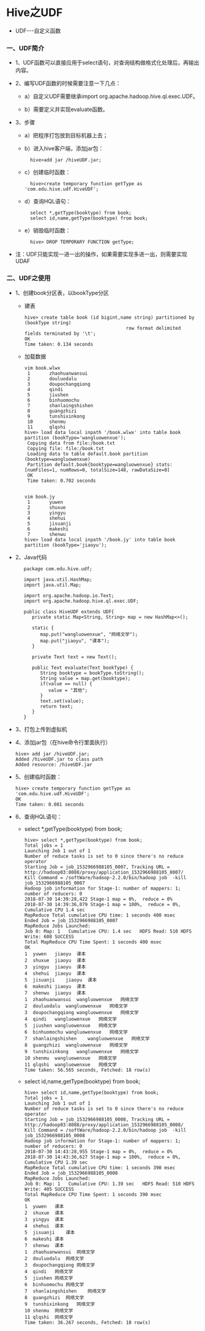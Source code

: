 # Hive之UDF

* UDF---自定义函数

### 一、UDF简介

* 1、UDF函数可以直接应用于select语句，对查询结构做格式化处理后，再输出内容。

* 2、编写UDF函数的时候需要注意一下几点：

    * a）自定义UDF需要继承import org.apache.hadoop.hive.ql.exec.UDF。

    * b）需要定义并实现evaluate函数。


* 3、步骤

    * a）把程序打包放到目标机器上去；

    * b）进入hive客户端，添加jar包：
    
            hive>add jar /hiveUDF.jar;

    * c）创建临时函数：
    
            hive>create temporary function getType as 'com.edu.hive.udf.HiveUDF';

    * d）查询HQL语句：

            select *,getType(booktype) from book;
            select id,name,getType(booktype) from book;
            

    * e）销毁临时函数：
    
            hive> DROP TEMPORARY FUNCTION getType;
            
            
* 注：UDF只能实现一进一出的操作，如果需要实现多进一出，则需要实现UDAF


### 二、UDF之使用

* 1、创建book分区表，以bookType分区

   * 建表
   
         hive> create table book (id bigint,name string) partitioned by (bookType string) 
                                              row format delimited fields terminated by '\t';
         OK
         Time taken: 0.134 seconds

   * 加载数据
   
         vim book.wlwx
          1       zhaohuanwansui
          2       douluodalu
          3       doupochangqiong
          4       qindi
          5       jiushen
          6       binhuomochu
          7       shanlaingshishen
          8       guangzhizi
          9       tunshixinkong
          10      shenmu
          11      qlqshi
         hive> load data local inpath '/book.wlwx' into table book partition (bookType='wangluowenxue');
          Copying data from file:/book.txt
          Copying file: file:/book.txt
          Loading data to table default.book partition (booktype=wangluowenxue)
          Partition default.book{booktype=wangluowenxue} stats: [numFiles=1, numRows=0, totalSize=148, rawDataSize=0]
          OK
          Time taken: 0.702 seconds   


         vim book.jy
          1       yuwen
          2       shuxue
          3       yingyu
          4       shehui
          5       jisuanji
          6       makeshi
          7       shenwu
         hive> load data local inpath '/book.jy' into table book partition (bookType='jiaoyu');

* 2、Java代码

         package com.edu.hive.udf;

         import java.util.HashMap;
         import java.util.Map;

         import org.apache.hadoop.io.Text;
         import org.apache.hadoop.hive.ql.exec.UDF;

         public class HiveUDF extends UDF{
            private static Map<String, String> map = new HashMap<>();

            static {
               map.put("wangluowenxue", "网络文学");
               map.put("jiaoyu", "课本");
            }

            private Text text = new Text();

            public Text evaluate(Text bookType) {
               String booktype = bookType.toString();
               String value = map.get(booktype);
               if(value == null) {
                  value = "其他";
               }
               text.set(value);
               return text;
            }
         }

* 3、打包上传到虚拟机

* 4、添加jar包（在hive命令行里面执行）

      hive> add jar /hiveUDF.jar;
      Added /hiveUDF.jar to class path
      Added resource: /hiveUDF.jar

* 5、创建临时函数：

      hive> create temporary function getType as 'com.edu.hive.udf.HiveUDF';
      OK
      Time taken: 0.081 seconds

* 6、查询HQL语句：

   * select *,getType(booktype) from book;
   
         hive> select *,getType(booktype) from book;
         Total jobs = 1
         Launching Job 1 out of 1
         Number of reduce tasks is set to 0 since there's no reduce operator
         Starting Job = job_1532966988105_0007, Tracking URL = http://hadoop03:8088/proxy/application_1532966988105_0007/
         Kill Command = /softWare/hadoop-2.2.0/bin/hadoop job  -kill job_1532966988105_0007
         Hadoop job information for Stage-1: number of mappers: 1; number of reducers: 0
         2018-07-30 14:39:28,422 Stage-1 map = 0%,  reduce = 0%
         2018-07-30 14:39:36,079 Stage-1 map = 100%,  reduce = 0%, Cumulative CPU 1.4 sec
         MapReduce Total cumulative CPU time: 1 seconds 400 msec
         Ended Job = job_1532966988105_0007
         MapReduce Jobs Launched: 
         Job 0: Map: 1   Cumulative CPU: 1.4 sec   HDFS Read: 510 HDFS Write: 608 SUCCESS
         Total MapReduce CPU Time Spent: 1 seconds 400 msec
         OK
         1	yuwen	jiaoyu	课本
         2	shuxue	jiaoyu	课本
         3	yingyu	jiaoyu	课本
         4	shehui	jiaoyu	课本
         5	jisuanji	jiaoyu	课本
         6	makeshi	jiaoyu	课本
         7	shenwu	jiaoyu	课本
         1	zhaohuanwansui	wangluowenxue	网络文学
         2	douluodalu	wangluowenxue	网络文学
         3	doupochangqiong	wangluowenxue	网络文学
         4	qindi	wangluowenxue	网络文学
         5	jiushen	wangluowenxue	网络文学
         6	binhuomochu	wangluowenxue	网络文学
         7	shanlaingshishen	wangluowenxue	网络文学
         8	guangzhizi	wangluowenxue	网络文学
         9	tunshixinkong	wangluowenxue	网络文学
         10	shenmu	wangluowenxue	网络文学
         11	qlqshi	wangluowenxue	网络文学
         Time taken: 56.565 seconds, Fetched: 18 row(s)

   * select id,name,getType(booktype) from book;

         hive> select id,name,getType(booktype) from book;
         Total jobs = 1
         Launching Job 1 out of 1
         Number of reduce tasks is set to 0 since there's no reduce operator
         Starting Job = job_1532966988105_0008, Tracking URL = http://hadoop03:8088/proxy/application_1532966988105_0008/
         Kill Command = /softWare/hadoop-2.2.0/bin/hadoop job  -kill job_1532966988105_0008
         Hadoop job information for Stage-1: number of mappers: 1; number of reducers: 0
         2018-07-30 14:43:28,955 Stage-1 map = 0%,  reduce = 0%
         2018-07-30 14:43:36,627 Stage-1 map = 100%,  reduce = 0%, Cumulative CPU 1.39 sec
         MapReduce Total cumulative CPU time: 1 seconds 390 msec
         Ended Job = job_1532966988105_0008
         MapReduce Jobs Launched: 
         Job 0: Map: 1   Cumulative CPU: 1.39 sec   HDFS Read: 510 HDFS Write: 405 SUCCESS
         Total MapReduce CPU Time Spent: 1 seconds 390 msec
         OK
         1	yuwen	课本
         2	shuxue	课本
         3	yingyu	课本
         4	shehui	课本
         5	jisuanji	课本
         6	makeshi	课本
         7	shenwu	课本
         1	zhaohuanwansui	网络文学
         2	douluodalu	网络文学
         3	doupochangqiong	网络文学
         4	qindi	网络文学
         5	jiushen	网络文学
         6	binhuomochu	网络文学
         7	shanlaingshishen	网络文学
         8	guangzhizi	网络文学
         9	tunshixinkong	网络文学
         10	shenmu	网络文学
         11	qlqshi	网络文学
         Time taken: 36.267 seconds, Fetched: 18 row(s)














